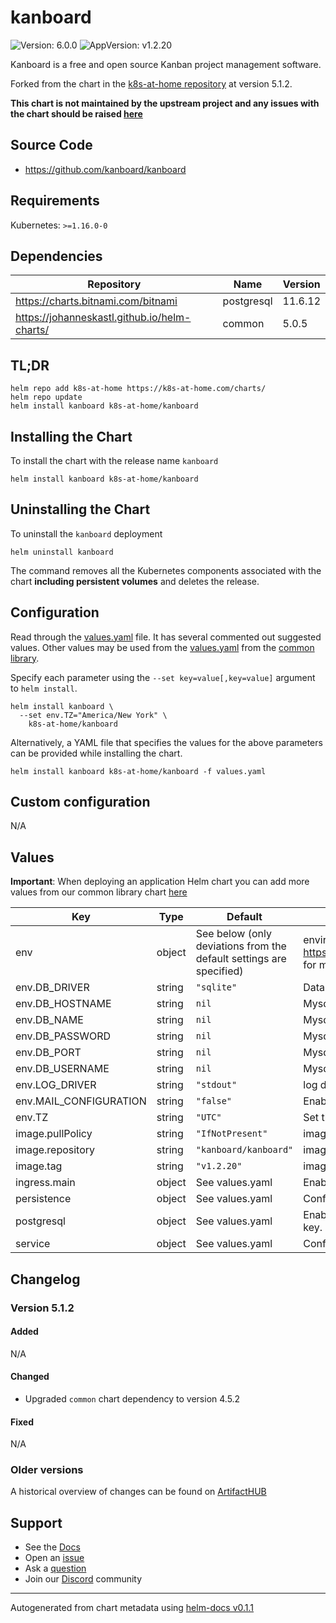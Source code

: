 # kanboard

![Version: 6.0.0](https://img.shields.io/badge/Version-6.0.0-informational?style=flat-square) ![AppVersion: v1.2.20](https://img.shields.io/badge/AppVersion-v1.2.20-informational?style=flat-square)

Kanboard is a free and open source Kanban project management software.

Forked from the chart in the [k8s-at-home repository](https://github.com/k8s-at-home/charts) at version 5.1.2.

**This chart is not maintained by the upstream project and any issues with the chart should be raised [here](https://github.com/johanneskastl/helm-charts/issues/)**

## Source Code

* <https://github.com/kanboard/kanboard>

## Requirements

Kubernetes: `>=1.16.0-0`

## Dependencies

| Repository | Name | Version |
|------------|------|---------|
| https://charts.bitnami.com/bitnami | postgresql | 11.6.12 |
| https://johanneskastl.github.io/helm-charts/ | common | 5.0.5 |

## TL;DR

```console
helm repo add k8s-at-home https://k8s-at-home.com/charts/
helm repo update
helm install kanboard k8s-at-home/kanboard
```

## Installing the Chart

To install the chart with the release name `kanboard`

```console
helm install kanboard k8s-at-home/kanboard
```

## Uninstalling the Chart

To uninstall the `kanboard` deployment

```console
helm uninstall kanboard
```

The command removes all the Kubernetes components associated with the chart **including persistent volumes** and deletes the release.

## Configuration

Read through the [values.yaml](./values.yaml) file. It has several commented out suggested values.
Other values may be used from the [values.yaml](https://github.com/k8s-at-home/library-charts/tree/main/charts/stable/common/values.yaml) from the [common library](https://github.com/k8s-at-home/library-charts/tree/main/charts/stable/common).

Specify each parameter using the `--set key=value[,key=value]` argument to `helm install`.

```console
helm install kanboard \
  --set env.TZ="America/New York" \
    k8s-at-home/kanboard
```

Alternatively, a YAML file that specifies the values for the above parameters can be provided while installing the chart.

```console
helm install kanboard k8s-at-home/kanboard -f values.yaml
```

## Custom configuration

N/A

## Values

**Important**: When deploying an application Helm chart you can add more values from our common library chart [here](https://github.com/k8s-at-home/library-charts/tree/main/charts/stable/common)

| Key | Type | Default | Description |
|-----|------|---------|-------------|
| env | object | See below (only deviations from the default settings are specified) | environment variables. See [image docs](https://docs.kanboard.org/en/latest/admin_guide/docker.html#environment-variables) and [application docs](# https://docs.kanboard.org/en/latest/admin_guide/config_file.html) for more details. |
| env.DB_DRIVER | string | `"sqlite"` | Database driver: sqlite, mysql or postgres |
| env.DB_HOSTNAME | string | `nil` | Mysql/Postgres hostname |
| env.DB_NAME | string | `nil` | Mysql/Postgres database name |
| env.DB_PASSWORD | string | `nil` | Mysql/Postgres password |
| env.DB_PORT | string | `nil` | Mysql/Postgres custom port (empty = default port) |
| env.DB_USERNAME | string | `nil` | Mysql/Postgres username |
| env.LOG_DRIVER | string | `"stdout"` | log driver: syslog, stderr, stdout or file |
| env.MAIL_CONFIGURATION | string | `"false"` | Enable/disable email configuration from the user interface |
| env.TZ | string | `"UTC"` | Set the container timezone |
| image.pullPolicy | string | `"IfNotPresent"` | image pull policy |
| image.repository | string | `"kanboard/kanboard"` | image repository |
| image.tag | string | `"v1.2.20"` | image tag |
| ingress.main | object | See values.yaml | Enable and configure ingress settings for the chart under this key. |
| persistence | object | See values.yaml | Configure persistence settings for the chart under this key. |
| postgresql | object | See values.yaml | Enable and configure postgresql database subchart under this key.    For more options see [postgresql chart documentation](https://github.com/bitnami/charts/tree/master/bitnami/postgresql) |
| service | object | See values.yaml | Configures service settings for the chart. |

## Changelog

### Version 5.1.2

#### Added

N/A

#### Changed

* Upgraded `common` chart dependency to version 4.5.2

#### Fixed

N/A

### Older versions

A historical overview of changes can be found on [ArtifactHUB](https://artifacthub.io/packages/helm/k8s-at-home/kanboard?modal=changelog)

## Support

- See the [Docs](https://docs.k8s-at-home.com/our-helm-charts/getting-started/)
- Open an [issue](https://github.com/k8s-at-home/charts/issues/new/choose)
- Ask a [question](https://github.com/k8s-at-home/organization/discussions)
- Join our [Discord](https://discord.gg/sTMX7Vh) community

----------------------------------------------
Autogenerated from chart metadata using [helm-docs v0.1.1](https://github.com/k8s-at-home/helm-docs/releases/v0.1.1)
